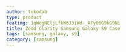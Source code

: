 ```yaml
---
author: tokodab
type: product
featimg: 1qWegNEljLfkW6J3iWd-_AFy06G9kG9Ni
title: Zedd Clarity Samsung Galaxy S9 Case
tags: [samsung, galaxy, s9]
category: [samsung]
---
```

